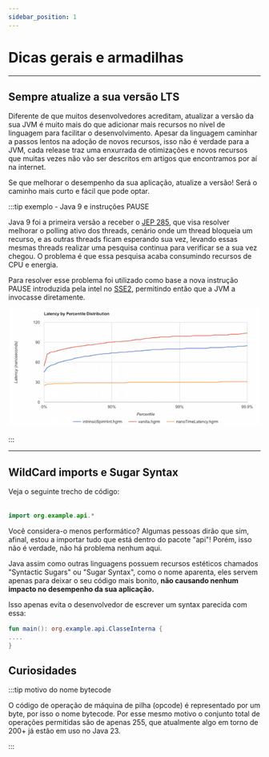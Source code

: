 ```yaml
---
sidebar_position: 1
---
```


# Dicas gerais e armadilhas

---
## Sempre atualize a sua versão LTS

Diferente de que muitos desenvolvedores acreditam, atualizar a versão da sua JVM é muito mais do que adicionar mais recursos
no nível de linguagem para facilitar o desenvolvimento. Apesar da linguagem caminhar a passos lentos na adoção de novos 
recursos, isso não é verdade para a JVM, cada release traz uma enxurrada de otimizações e novos recursos que muitas vezes
não vão ser descritos em artigos que encontramos por aí na internet.

Se que melhorar o desempenho da sua aplicação, atualize a versão!
Será o caminho mais curto e fácil que pode optar.

:::tip exemplo - Java 9 e instruções PAUSE

Java 9 foi a primeira versão a receber o [JEP 285](https://openjdk.org/jeps/285), que visa resolver melhorar o polling 
ativo dos threads, cenário onde um thread bloqueia um recurso, e as outras threads ficam esperando sua vez, levando essas 
mesmas threads realizar uma pesquisa continua para verificar se a sua vez chegou. O problema é que essa pesquisa acaba 
consumindo recursos de CPU e energia.

Para resolver esse problema foi utilizado como base a nova instrução PAUSE introduzida pela intel no [SSE2](https://www.intel.com/content/www/us/en/support/articles/000005779/processors.html),
permitindo então que a JVM a invocasse diretamente.

![Alt text](./imgs/spin-wait.png "grafico-spin-wait")

:::

---
## WildCard imports e Sugar Syntax

Veja o seguinte trecho de código:
```kotlin

import org.example.api.*

```

Você considera-o menos performático? Algumas pessoas dirão que sim, afinal, estou a importar tudo que está dentro do pacote
"api"! Porém, isso não é verdade, não há problema nenhum aqui.

Java assim como outras linguagens possuem recursos estéticos chamados "Syntactic Sugars" ou "Sugar Syntax", como o nome
aparenta, eles servem apenas para deixar o seu código mais bonito, **não causando nenhum impacto no desempenho da sua aplicação.**

Isso apenas evita o desenvolvedor de escrever um syntax parecida com essa:
```kotlin
fun main(): org.example.api.ClasseInterna {
....
}
```

## Curiosidades

:::tip motivo do nome bytecode

O código de operação de máquina de pilha (opcode) é representado por um byte, por isso o nome bytecode.
Por esse mesmo motivo o conjunto total de operações permitidas são de apenas 255, que atualmente algo em torno de 200+ 
já estão em uso no Java 23.

:::
